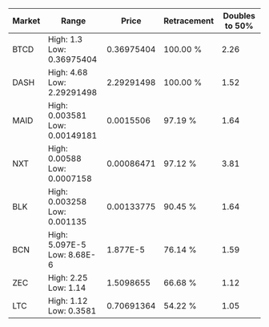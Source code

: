 | Market | Range | Price| Retracement | Doubles to 50% |
| --- | --- | --- | --- | --- |
| BTCD | High: 1.3<br />Low: 0.36975404 | 0.36975404 | 100.00 % | 2.26 |
| DASH | High: 4.68<br />Low: 2.29291498 | 2.29291498 | 100.00 % | 1.52 |
| MAID | High: 0.003581<br />Low: 0.00149181 | 0.0015506 | 97.19 % | 1.64 |
| NXT | High: 0.00588<br />Low: 0.0007158 | 0.00086471 | 97.12 % | 3.81 |
| BLK | High: 0.003258<br />Low: 0.001135 | 0.00133775 | 90.45 % | 1.64 |
| BCN | High: 5.097E-5<br />Low: 8.68E-6 | 1.877E-5 | 76.14 % | 1.59 |
| ZEC | High: 2.25<br />Low: 1.14 | 1.5098655 | 66.68 % | 1.12 |
| LTC | High: 1.12<br />Low: 0.3581 | 0.70691364 | 54.22 % | 1.05 |
